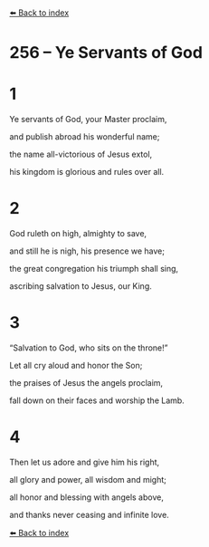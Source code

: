 [⬅️ Back to index](../README.md)

# 256 – Ye Servants of God





# 1

Ye servants of God, your Master proclaim,

and publish abroad his wonderful name;

the name all-victorious of Jesus extol,

his kingdom is glorious and rules over all.



# 2

God ruleth on high, almighty to save,

and still he is nigh, his presence we have;

the great congregation his triumph shall sing,

ascribing salvation to Jesus, our King.



# 3

“Salvation to God, who sits on the throne!”

Let all cry aloud and honor the Son;

the praises of Jesus the angels proclaim,

fall down on their faces and worship the Lamb.



# 4

Then let us adore and give him his right,

all glory and power, all wisdom and might;

all honor and blessing with angels above,

and thanks never ceasing and infinite love.

[⬅️ Back to index](../README.md)
